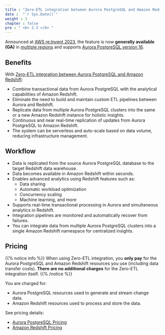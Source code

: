 ```yaml
---
title : "Zero-ETL integration between Aurora PostgreSQL and Amazon Redshift"
date :  "`r Sys.Date()`" 
weight : 3 
chapter : false
pre : " <b> 2.3 </b> "
---
```


Announced at [AWS re:Invent 2023](https://youtu.be/PMfn9_nTDbM?t=7418), the feature is now **generally available (GA)** in [multiple regions](https://docs.aws.amazon.com/AmazonRDS/latest/AuroraUserGuide/zero-etl.html#zero-etl.regions) and supports [Aurora PostgreSQL version 16](https://docs.aws.amazon.com/AmazonRDS/latest/AuroraUserGuide/Concepts.Aurora_Fea_Regions_DB-eng.Feature.Zero-ETL.html#Concepts.Aurora_Fea_Regions_DB-eng.Feature.Zero-ETL-Postgres).

## Benefits

With [Zero-ETL integration between Aurora PostgreSQL and Amazon Redshift](https://aws.amazon.com/rds/aurora/zero-etl/):

- Combine transactional data from Aurora PostgreSQL with the analytical capabilities of Amazon Redshift.
- Eliminate the need to build and maintain custom ETL pipelines between Aurora and Redshift.
- Replicate data from multiple Aurora PostgreSQL clusters into the same or a new Amazon Redshift instance for holistic insights.
- Continuous and near real-time replication of updates from Aurora PostgreSQL to Amazon Redshift.
- The system can be serverless and auto-scale based on data volume, reducing infrastructure management.

## Workflow

- Data is replicated from the source Aurora PostgreSQL database to the target Redshift data warehouse.
- Data becomes available in Amazon Redshift within seconds.
- Enables advanced analytics using Redshift features such as:
  - Data sharing
  - Automatic workload optimization
  - Concurrency scaling
  - Machine learning, and more
- Supports real-time transactional processing in Aurora and simultaneous analytics in Redshift.
- Integration pipelines are monitored and automatically recover from failures.
- You can integrate data from multiple Aurora PostgreSQL clusters into a single Amazon Redshift namespace for centralized insights.

## Pricing

{{% notice info %}}
When using Zero-ETL integration, you **only pay** for the Aurora PostgreSQL and Amazon Redshift resources you use (including data transfer costs). **There are no additional charges** for the Zero-ETL integration itself.
{{% /notice %}}

You are charged for:
- Aurora PostgreSQL resources used to generate and stream change data.
- Amazon Redshift resources used to process and store the data.

See pricing details:
- [Aurora PostgreSQL Pricing](https://aws.amazon.com/rds/aurora/pricing/)
- [Amazon Redshift Pricing](https://aws.amazon.com/redshift/pricing/)